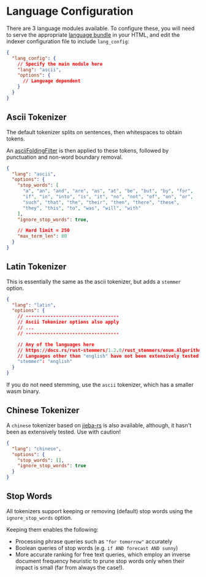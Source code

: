 # Language Configuration

There are 3 language modules available. To configure these, you will need to serve the appropriate [language bundle](./getting_started.md#hosting-the-files) in your HTML, and edit the indexer configuration file to include `lang_config`:

```json
{
  "lang_config": {
    // Specify the main module here
    "lang": "ascii",
    "options": {
      // Language dependent
    }
  }
}
```

## Ascii Tokenizer

The default tokenizer splits on sentences, then whitespaces to obtain tokens.

An [asciiFoldingFilter](https://github.com/tantivy-search/tantivy/blob/main/src/tokenizer/ascii_folding_filter.rs) is then applied to these tokens, followed by punctuation and non-word boundary removal.

```json
{
  "lang": "ascii",
  "options": {
    "stop_words": [
      "a", "an", "and", "are", "as", "at", "be", "but", "by", "for",
      "if", "in", "into", "is", "it", "no", "not", "of", "on", "or",
      "such", "that", "the", "their", "then", "there", "these",
      "they", "this", "to", "was", "will", "with"
    ],
    "ignore_stop_words": true,

    // Hard limit = 250
    "max_term_len": 80
  }
}
```

## Latin Tokenizer

This is essentially the same as the ascii tokenizer, but adds a `stemmer` option.

```json
{
  "lang": "latin",
  "options": {
    // ----------------------------------
    // Ascii Tokenizer options also apply
    // ...
    // ----------------------------------

    // Any of the languages here
    // https://docs.rs/rust-stemmers/1.2.0/rust_stemmers/enum.Algorithm.html
    // Languages other than "english" have not been extensively tested. Use with caution!
    "stemmer": "english"
  }
}
```

If you do not need stemming, use the `ascii` tokenizer, which has a smaller wasm binary.

## Chinese Tokenizer

A `chinese` tokenizer based on [jieba-rs](https://github.com/messense/jieba-rs) is also available, although, it hasn't been as extensively tested. Use with caution!

```json
{
  "lang": "chinese",
  "options": {
    "stop_words": [],
    "ignore_stop_words": true
  }
}
```

## Stop Words

All tokenizers support keeping or removing (default) stop words using the `ignore_stop_words` option.

Keeping them enables the following:
- Processing phrase queries such as `"for tomorrow"` accurately
- Boolean queries of stop words (e.g. `if AND forecast AND sunny`)
- More accurate ranking for free text queries, which employ an inverse document frequency heuristic to prune stop words only when their impact is small (far from always the case!). 
